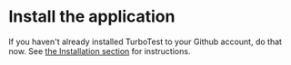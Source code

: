 # Install the application

If you haven't already installed TurboTest to your Github account, do that now. 
See [the Installation section](../ga-installation.md) for instructions.

